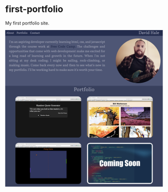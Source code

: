 # first-portfolio
My first portfolio site.

![Screenshot](https://github.com/phuzisham/first-portfolio/blob/master/img/cap.png "Screen Capture")
